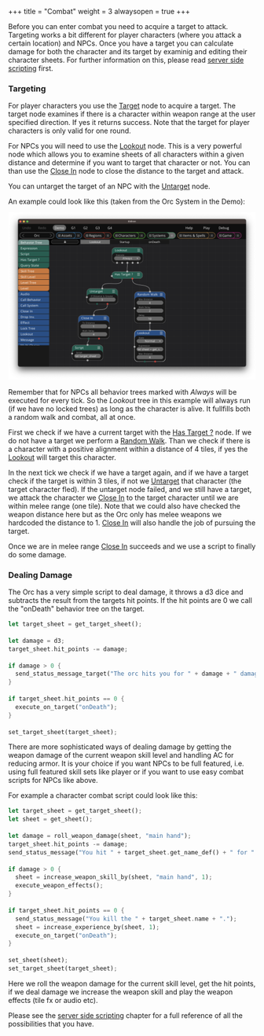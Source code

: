 +++
title = "Combat"
weight = 3
alwaysopen = true
+++

Before you can enter combat you need to acquire a target to attack. Targeting works a bit different for player characters (where you attack a certain location) and NPCs. Once you have a target you can calculate damage for both the character and its target by examinig and editing their character sheets. For further information on this, please read [server side scripting](../../scripting/server/) first.

### Targeting

For player characters you use the [Target](../../nodes/#target) node to acquire a target. The target node examines if there is a character within weapon range at the user specified direction. If yes it returns success. Note that the target for player characters is only valid for one round.


For NPCs you will need to use the [Lookout](../../nodes/#lookout) node. This is a very powerful node which allows you to examine sheets of all characters within a given distance and determine if you want to target that character or not. You can than use the [Close In](../../nodes/#close-in) node to close the distance to the target and attack.

You can untarget the target of an NPC with the [Untarget](../../nodes/#untarget) node.

An example could look like this (taken from the Orc System in the Demo):

![Lookout](./lookout.png)

Remember that for NPCs all behavior trees marked with *Always* will be executed for every tick. So the *Lookout* tree in this example will always run (if we have no locked trees) as long as the character is alive. It fullfills both a random walk and combat, all at once.

First we check if we have a current target with the [Has Target ?](../../nodes/#has-target-) node. If we do not have a target we perform a [Random Walk](../../nodes/#random-walk). Than we check if there is a character with a positive alignment within a distance of 4 tiles, if yes the [Lookout](../../nodes/#lookout) will target this character.

In the next tick we check if we have a target again, and if we have a target check if the target is within 3 tiles, if not we [Untarget](../../nodes/#untarget) that character (the target character fled). If the untarget node failed, and we still have a target, we attack the character we [Close In](../../nodes/#close-in) to the target character until we are within melee range (one tile). Note that we could also have checked the weapon distance here but as the Orc only has melee weapons we hardcoded the distance to 1. [Close In](../../nodes/#close-in) will also handle the job of pursuing the target.

Once we are in melee range [Close In](../../nodes/#close-in) succeeds and we use a script to finally do some damage.

### Dealing Damage

The Orc has a very simple script to deal damage, it throws a d3 dice and subtracts the result from the targets hit points. If the hit points are 0 we call the "onDeath" behavior tree on the target.

```rust
let target_sheet = get_target_sheet();

let damage = d3;
target_sheet.hit_points -= damage;

if damage > 0 {
  send_status_message_target("The orc hits you for " + damage + " damage.");
}

if target_sheet.hit_points == 0 {
  execute_on_target("onDeath");
}

set_target_sheet(target_sheet);
```

There are more sophisticated ways of dealing damage by getting the weapon damage of the current weapon skill level and handling AC for reducing armor. It is your choice if you want NPCs to be full featured, i.e. using full featured skill sets like player or if you want to use easy combat scripts for NPCs like above.

For example a character combat script could look like this:

```rust
let target_sheet = get_target_sheet();
let sheet = get_sheet();

let damage = roll_weapon_damage(sheet, "main hand");
target_sheet.hit_points -= damage;
send_status_message("You hit " + target_sheet.get_name_def() + " for " + damage + " damage.");

if damage > 0 {
  sheet = increase_weapon_skill_by(sheet, "main hand", 1);
  execute_weapon_effects();
}

if target_sheet.hit_points == 0 {
  send_status_message("You kill the " + target_sheet.name + ".");
  sheet = increase_experience_by(sheet, 1);
  execute_on_target("onDeath");
}

set_sheet(sheet);
set_target_sheet(target_sheet);
```

Here we roll the weapon damage for the current skill level, get the hit points, if we deal damage we increase the weapon skill and play the weapon effects (tile fx or audio etc).

Please see the [server side scripting](../../scripting/server/) chapter for a full reference of all the possibilities that you have.